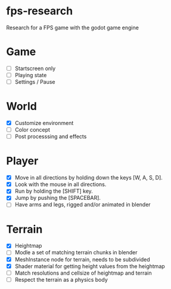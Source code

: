 # fps-research
Research for a FPS game with the godot game engine

# Game
- [ ] Startscreen only
- [ ] Playing state
- [ ] Settings / Pause

# World
- [x] Customize environment
- [ ] Color concept
- [ ] Post processsing and effects

# Player
- [x] Move in all directions by holding down the keys [W, A, S, D].
- [x] Look with the mouse in all directions.
- [x] Run by holding the [SHIFT] key.
- [x] Jump by pushing the [SPACEBAR].
- [ ] Have arms and legs, rigged and/or animated in blender

# Terrain
- [x] Heightmap
- [ ] Modle a set of matching terrain chunks in blender
- [x] MeshInstance node for terrain, needs to be subdivided
- [x] Shader material for getting height values from the heightmap
- [ ] Match resolutions and cellsize of heightmap and terrain
- [ ] Respect the terrain as a physics body
